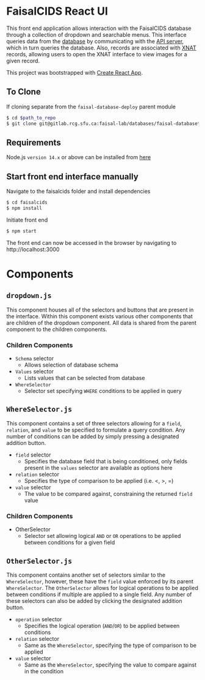 # FaisalCIDS React UI

This front end application allows interaction with the FaisalCIDS database through a collection of dropdown and searchable menus. This interface queries data from the [database](https://gitlab.rcg.sfu.ca/faisal-lab/databases/faisal-cids) by communicating with the [API server](https://gitlab.rcg.sfu.ca/faisal-lab/databases/faisal-databasetools/-/tree/develop/api-server), which in turn queries the database. Also, records are associated with [XNAT](https://gitlab.rcg.sfu.ca/faisal-lab/databases/faisal-xnat) records, allowing users to open the XNAT interface to view images for a given record. 

This project was bootstrapped with [Create React App](https://github.com/facebook/create-react-app).

## To Clone
If cloning separate from the `faisal-database-deploy` parent module

```sh
$ cd $path_to_repo
$ git clone git@gitlab.rcg.sfu.ca:faisal-lab/databases/faisal-databasetools.git
```

## Requirements
Node.js `version 14.x` or above can be installed from [here](https://nodejs.org/en/download/)

## Start front end interface manually
Navigate to the faisalcids folder and install dependencies
```sh
$ cd faisalcids
$ npm install
```

Initiate front end
```sh
$ npm start
```

The front end can now be accessed in the browser by navigating to http://localhost:3000

# Components

## `dropdown.js`
This component houses all of the selectors and buttons that are present in the interface. Within this component exists various other components that are children of the dropdown component. All data is shared from the parent component to the children components.

### Children Components
* `Schema` selector
    * Allows selection of database schema
* `Values` selector
    * Lists values that can be selected from database
* `WhereSelector`
    * Selector set specifying `WHERE` conditions to be applied in query

## `WhereSelector.js`
This component contains a set of three selectors allowing for a `field`, `relation`, and `value` to be specified to formulate a query condition. Any number of conditions can be added by simply pressing a designated addition button.

* `field` selector
    * Specifies the database field that is being conditioned, only fields present in the `values` selector are available as options here
* `relation` selector
    * Specifies the type of comparison to be applied (i.e. <, >, =)
* `value` selector
    * The value to be compared against, constraining the returned `field` value

### Children Components
* OtherSelector
    * Selector set allowing logical `AND` or `OR` operations to be applied between conditions for a given field

## `OtherSelector.js`
This component contains another set of selectors similar to the `WhereSelector`, however, these have the `field` value enforced by its parent `WhereSelector`. The `OtherSelector` allows for logical operations to be applied between conditions if multiple are applied to a single field. Any number of these selectors can also be added by clicking the designated addition button.

* `operation` selector
    * Specifies the logical operation (`AND`/`OR`) to be applied between conditions
* `relation` selector
    * Same as the `WhereSelector`, specifying the type of comparison to be applied
* `value` selector
    * Same as the `WhereSelector`, specifying the value to compare against in the condition
